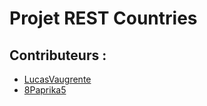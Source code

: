 # Projet REST Countries

## Contributeurs : 
- [LucasVaugrente](https://github.com/LucasVaugrente)
- [8Paprika5](https://github.com/8Paprika5)
